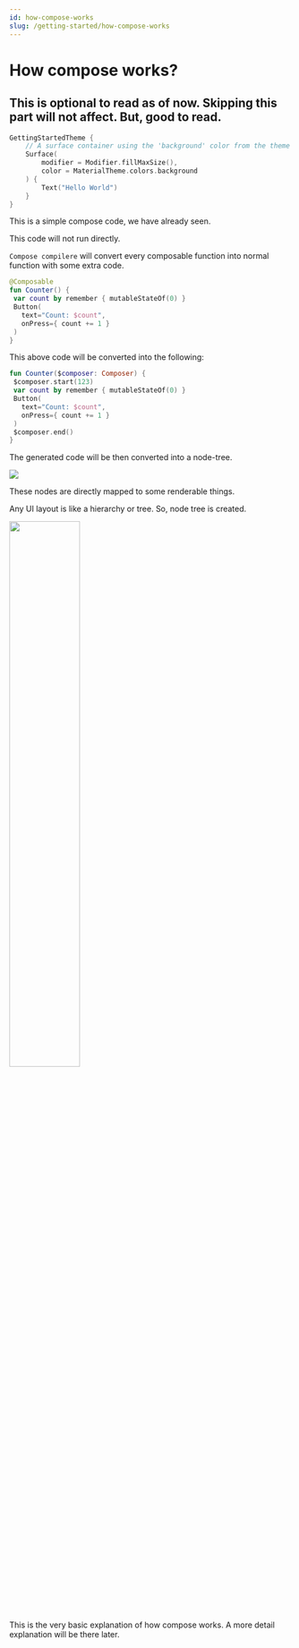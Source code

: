 ```yaml
---
id: how-compose-works
slug: /getting-started/how-compose-works
---
```


# How compose works?

## This is optional to read as of now. Skipping this part will not affect. But, good to read.

```kotlin
GettingStartedTheme {
    // A surface container using the 'background' color from the theme
    Surface(
        modifier = Modifier.fillMaxSize(),
        color = MaterialTheme.colors.background
    ) {
        Text("Hello World")
    }
}
```

This is a simple compose code, we have already seen.

This code will not run directly.

`Compose compilere` will convert every composable function into normal function with some extra code.

```kotlin
@Composable
fun Counter() {
 var count by remember { mutableStateOf(0) }
 Button(
   text="Count: $count",
   onPress={ count += 1 }
 )
}
```

This above code will be converted into the following:

```kotlin
fun Counter($composer: Composer) {
 $composer.start(123)
 var count by remember { mutableStateOf(0) }
 Button(
   text="Count: $count",
   onPress={ count += 1 }
 )
 $composer.end()
}
```

The generated code will be then converted into a node-tree.

![](/img/node-tree.png)

These nodes are directly mapped to some renderable things.

Any UI layout is like a hierarchy or tree. So, node tree is created.

<img src="/img/ui-tree.png" width="50%"></img>

This is the very basic explanation of how compose works. A more detail explanation will be there later. 
